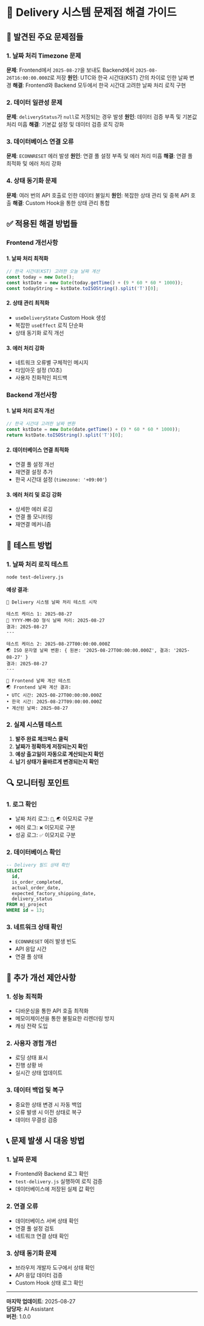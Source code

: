 # 🚚 Delivery 시스템 문제점 해결 가이드

## 🚨 **발견된 주요 문제점들**

### 1. **날짜 처리 Timezone 문제**
**문제**: Frontend에서 `2025-08-27`을 보내도 Backend에서 `2025-08-26T16:00:00.000Z`로 저장
**원인**: UTC와 한국 시간대(KST) 간의 차이로 인한 날짜 변경
**해결**: Frontend와 Backend 모두에서 한국 시간대 고려한 날짜 처리 로직 구현

### 2. **데이터 일관성 문제**
**문제**: `deliveryStatus`가 `null`로 저장되는 경우 발생
**원인**: 데이터 검증 부족 및 기본값 처리 미흡
**해결**: 기본값 설정 및 데이터 검증 로직 강화

### 3. **데이터베이스 연결 오류**
**문제**: `ECONNRESET` 에러 발생
**원인**: 연결 풀 설정 부족 및 에러 처리 미흡
**해결**: 연결 풀 최적화 및 에러 처리 강화

### 4. **상태 동기화 문제**
**문제**: 여러 번의 API 호출로 인한 데이터 불일치
**원인**: 복잡한 상태 관리 및 중복 API 호출
**해결**: Custom Hook을 통한 상태 관리 통합

## ✅ **적용된 해결 방법들**

### **Frontend 개선사항**

#### 1. **날짜 처리 최적화**
```javascript
// 한국 시간대(KST) 고려한 오늘 날짜 계산
const today = new Date();
const kstDate = new Date(today.getTime() + (9 * 60 * 60 * 1000));
const todayString = kstDate.toISOString().split('T')[0];
```

#### 2. **상태 관리 최적화**
- `useDeliveryState` Custom Hook 생성
- 복잡한 `useEffect` 로직 단순화
- 상태 동기화 로직 개선

#### 3. **에러 처리 강화**
- 네트워크 오류별 구체적인 메시지
- 타임아웃 설정 (10초)
- 사용자 친화적인 피드백

### **Backend 개선사항**

#### 1. **날짜 처리 로직 개선**
```javascript
// 한국 시간대 고려한 날짜 변환
const kstDate = new Date(date.getTime() + (9 * 60 * 60 * 1000));
return kstDate.toISOString().split('T')[0];
```

#### 2. **데이터베이스 연결 최적화**
- 연결 풀 설정 개선
- 재연결 설정 추가
- 한국 시간대 설정 (`timezone: '+09:00'`)

#### 3. **에러 처리 및 로깅 강화**
- 상세한 에러 로깅
- 연결 풀 모니터링
- 재연결 메커니즘

## 🧪 **테스트 방법**

### **1. 날짜 처리 로직 테스트**
```bash
node test-delivery.js
```

**예상 결과**:
```
🧪 Delivery 시스템 날짜 처리 테스트 시작

테스트 케이스 1: 2025-08-27
📅 YYYY-MM-DD 형식 날짜 처리: 2025-08-27
결과: 2025-08-27
---

테스트 케이스 2: 2025-08-27T00:00:00.000Z
🌏 ISO 문자열 날짜 변환: { 원본: '2025-08-27T00:00:00.000Z', 결과: '2025-08-27' }
결과: 2025-08-27
---

🧪 Frontend 날짜 계산 테스트
🌏 Frontend 날짜 계산 결과:
• UTC 시간: 2025-08-27T00:00:00.000Z
• 한국 시간: 2025-08-27T09:00:00.000Z
• 계산된 날짜: 2025-08-27
```

### **2. 실제 시스템 테스트**
1. **발주 완료 체크박스 클릭**
2. **날짜가 정확하게 저장되는지 확인**
3. **예상 출고일이 자동으로 계산되는지 확인**
4. **납기 상태가 올바르게 변경되는지 확인**

## 🔍 **모니터링 포인트**

### **1. 로그 확인**
- 날짜 처리 로그: `📅`, `🌏` 이모지로 구분
- 에러 로그: `❌` 이모지로 구분
- 성공 로그: `✅` 이모지로 구분

### **2. 데이터베이스 확인**
```sql
-- Delivery 필드 상태 확인
SELECT 
  id,
  is_order_completed,
  actual_order_date,
  expected_factory_shipping_date,
  delivery_status
FROM mj_project 
WHERE id = 13;
```

### **3. 네트워크 상태 확인**
- `ECONNRESET` 에러 발생 빈도
- API 응답 시간
- 연결 풀 상태

## 🚀 **추가 개선 제안사항**

### **1. 성능 최적화**
- 디바운싱을 통한 API 호출 최적화
- 메모이제이션을 통한 불필요한 리렌더링 방지
- 캐싱 전략 도입

### **2. 사용자 경험 개선**
- 로딩 상태 표시
- 진행 상황 바
- 실시간 상태 업데이트

### **3. 데이터 백업 및 복구**
- 중요한 상태 변경 시 자동 백업
- 오류 발생 시 이전 상태로 복구
- 데이터 무결성 검증

## 📞 **문제 발생 시 대응 방법**

### **1. 날짜 문제**
- Frontend와 Backend 로그 확인
- `test-delivery.js` 실행하여 로직 검증
- 데이터베이스에 저장된 실제 값 확인

### **2. 연결 오류**
- 데이터베이스 서버 상태 확인
- 연결 풀 설정 검토
- 네트워크 연결 상태 확인

### **3. 상태 동기화 문제**
- 브라우저 개발자 도구에서 상태 확인
- API 응답 데이터 검증
- Custom Hook 상태 로그 확인

---

**마지막 업데이트**: 2025-08-27  
**담당자**: AI Assistant  
**버전**: 1.0.0 